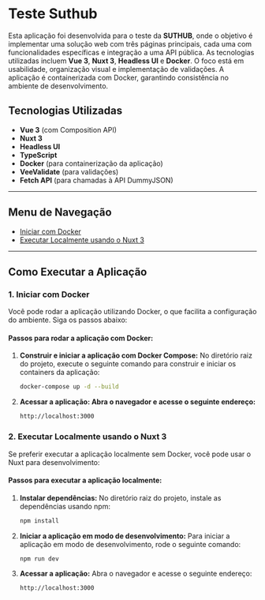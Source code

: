 # Teste Suthub

Esta aplicação foi desenvolvida para o teste da **SUTHUB**, onde o objetivo é implementar uma solução web com três páginas principais, cada uma com funcionalidades específicas e integração a uma API pública. As tecnologias utilizadas incluem **Vue 3**, **Nuxt 3**, **Headless UI** e **Docker**. O foco está em usabilidade, organização visual e implementação de validações. A aplicação é containerizada com Docker, garantindo consistência no ambiente de desenvolvimento.

## Tecnologias Utilizadas

- **Vue 3** (com Composition API)
- **Nuxt 3**
- **Headless UI**
- **TypeScript**
- **Docker** (para containerização da aplicação)
- **VeeValidate** (para validações)
- **Fetch API** (para chamadas à API DummyJSON)

---

## Menu de Navegação

- [Iniciar com Docker](#1-iniciar-com-docker)
- [Executar Localmente usando o Nuxt 3](#2-executar-localmente-usando-o-nuxt-3)

---

## Como Executar a Aplicação

### 1. Iniciar com Docker

Você pode rodar a aplicação utilizando Docker, o que facilita a configuração do ambiente. Siga os passos abaixo:

#### Passos para rodar a aplicação com Docker:

1. **Construir e iniciar a aplicação com Docker Compose:**
   No diretório raiz do projeto, execute o seguinte comando para construir e iniciar os containers da aplicação:

   ```bash
   docker-compose up -d --build

2. **Acessar a aplicação: Abra o navegador e acesse o seguinte endereço:**

   ```bash
   http://localhost:3000


### 2. Executar Localmente usando o Nuxt 3

Se preferir executar a aplicação localmente sem Docker, você pode usar o Nuxt para desenvolvimento:

#### Passos para executar a aplicação localmente:

1. **Instalar dependências:**
   No diretório raiz do projeto, instale as dependências usando npm:

   ```bash
   npm install

2. **Iniciar a aplicação em modo de desenvolvimento:**
  Para iniciar a aplicação em modo de desenvolvimento, rode o seguinte comando:

   ```bash
   npm run dev

3. **Acessar a aplicação:**
   Abra o navegador e acesse o seguinte endereço:

   ```bash
   http://localhost:3000
